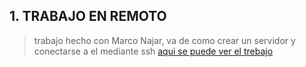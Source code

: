 ## 1. TRABAJO EN REMOTO
  >trabajo hecho con Marco Najar, va de como crear un servidor y conectarse a el mediante ssh [aqui se puede ver el trebajo](https://github.com/IvanYeste/PortfolioDAW/blob/main/UD4/PracticSSHMarco_Ivan-1.pdf) 
